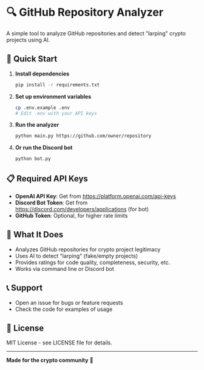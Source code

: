 # 🔍 GitHub Repository Analyzer

A simple tool to analyze GitHub repositories and detect "larping" crypto projects using AI.

## 🚀 Quick Start

1. **Install dependencies**
   ```bash
   pip install -r requirements.txt
   ```

2. **Set up environment variables**
   ```bash
   cp .env.example .env
   # Edit .env with your API keys
   ```

3. **Run the analyzer**
   ```bash
   python main.py https://github.com/owner/repository
   ```

4. **Or run the Discord bot**
   ```bash
   python bot.py
   ```

## 📋 Required API Keys

- **OpenAI API Key**: Get from https://platform.openai.com/api-keys
- **Discord Bot Token**: Get from https://discord.com/developers/applications (for bot)
- **GitHub Token**: Optional, for higher rate limits

## 🎯 What It Does

- Analyzes GitHub repositories for crypto project legitimacy
- Uses AI to detect "larping" (fake/empty projects)
- Provides ratings for code quality, completeness, security, etc.
- Works via command line or Discord bot

## 📞 Support

- Open an issue for bugs or feature requests
- Check the code for examples of usage

## 📄 License

MIT License - see LICENSE file for details.

---

**Made for the crypto community** 🚀
